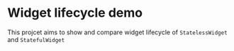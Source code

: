 # Widget lifecycle demo

This projcet aims to show and compare widget lifecycle of `StatelessWidget` and `StatefulWidget`